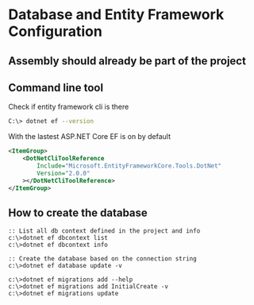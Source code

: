 ﻿# Database and Entity Framework Configuration

## Assembly should already be part of the project

## Command line tool
Check if entity framework cli is there
```bash
C:\> dotnet ef --version
```

With the lastest ASP.NET Core EF is on by default

```xml
<ItemGroup>
    <DotNetCliToolReference 
        Include="Microsoft.EntityFrameworkCore.Tools.DotNet"
        Version="2.0.0"
    ></DotNetCliToolReference> 
</ItemGroup>
```

## How to create the database

```
:: List all db context defined in the project and info
c:\>dotnet ef dbcontext list
c:\>dotnet ef dbcontext info

:: Create the database based on the connection string
c:\>dotnet ef database update -v

c:\>dotnet ef migrations add --help
c:\>dotnet ef migrations add InitialCreate -v
c:\>dotnet ef migrations update 

```

